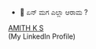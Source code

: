 - 👋 ಏನ್ ಮಗ ಎಲ್ಲಾ ಆರಾಮ ?
<div class="badge-base LI-profile-badge" data-locale="en_US" data-size="medium" data-theme="light" data-type="VERTICAL" data-vanity="amith-k-s-asnm" data-version="v1"><a class="badge-base__link LI-simple-link" href="https://in.linkedin.com/in/amith-k-s-asnm?trk=profile-badge">AMITH K S</a></div> (My LinkedIn Profile)
<script src="https://platform.linkedin.com/badges/js/profile.js" async defer type="text/javascript"></script>
              
              
